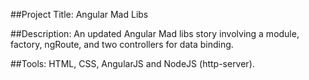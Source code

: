##Project Title: 
Angular Mad Libs

##Description: 
An updated Angular Mad libs story involving a module, factory, ngRoute, and two controllers for data binding.

##Tools: 
HTML, CSS, AngularJS and NodeJS (http-server).
